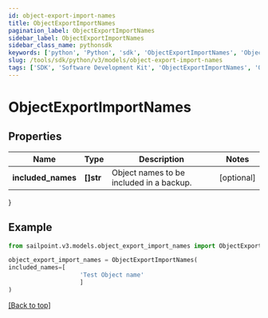 ```yaml
---
id: object-export-import-names
title: ObjectExportImportNames
pagination_label: ObjectExportImportNames
sidebar_label: ObjectExportImportNames
sidebar_class_name: pythonsdk
keywords: ['python', 'Python', 'sdk', 'ObjectExportImportNames', 'ObjectExportImportNames'] 
slug: /tools/sdk/python/v3/models/object-export-import-names
tags: ['SDK', 'Software Development Kit', 'ObjectExportImportNames', 'ObjectExportImportNames']
---
```


# ObjectExportImportNames


## Properties

Name | Type | Description | Notes
------------ | ------------- | ------------- | -------------
**included_names** | **[]str** | Object names to be included in a backup. | [optional] 
}

## Example

```python
from sailpoint.v3.models.object_export_import_names import ObjectExportImportNames

object_export_import_names = ObjectExportImportNames(
included_names=[
                    'Test Object name'
                    ]
)

```
[[Back to top]](#) 

